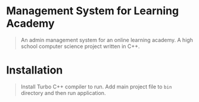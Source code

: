 # Management System for Learning Academy
> An admin management system for an online learning academy. A high school computer science project written in C++.

# Installation
> Install Turbo C++ compiler to run. Add main project file to `bin` directory and then run application.
